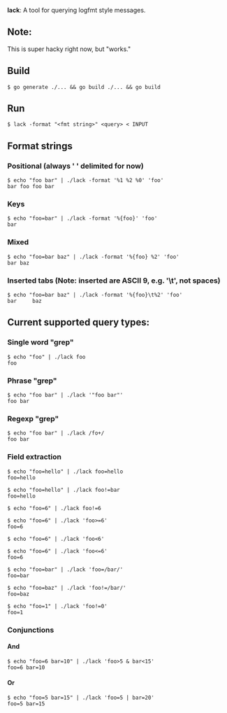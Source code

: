 **lack**: A tool for querying logfmt style messages.

## Note:

This is super hacky right now, but "works." 

## Build

```
$ go generate ./... && go build ./... && go build
```

## Run

```
$ lack -format "<fmt string>" <query> < INPUT
```

## Format strings

### Positional (always ' ' delimited for now)

```
$ echo "foo bar" | ./lack -format '%1 %2 %0' 'foo'
bar foo foo bar
```

### Keys

```
$ echo "foo=bar" | ./lack -format '%{foo}' 'foo'
bar
```

### Mixed

```
$ echo "foo=bar baz" | ./lack -format '%{foo} %2' 'foo'
bar baz
```

### Inserted tabs (Note: inserted are ASCII 9, e.g. '\t', not spaces)

```
$ echo "foo=bar baz" | ./lack -format '%{foo}\t%2' 'foo'
bar     baz
```

## Current supported query types:

### Single word "grep"

```
$ echo "foo" | ./lack foo
foo
```

### Phrase "grep"

```
$ echo "foo bar" | ./lack '"foo bar"'
foo bar
```

### Regexp "grep"

```
$ echo "foo bar" | ./lack /fo+/
foo bar
```

### Field extraction

```
$ echo "foo=hello" | ./lack foo=hello
foo=hello
```

```
$ echo "foo=hello" | ./lack foo!=bar
foo=hello
```

```
$ echo "foo=6" | ./lack foo!=6
```

```
$ echo "foo=6" | ./lack 'foo>=6'
foo=6
```

```
$ echo "foo=6" | ./lack 'foo<6'
```

```
$ echo "foo=6" | ./lack 'foo<=6'
foo=6
```

```
$ echo "foo=bar" | ./lack 'foo=/bar/'
foo=bar
```

```
$ echo "foo=baz" | ./lack 'foo!=/bar/'
foo=baz
```

```
$ echo "foo=1" | ./lack 'foo!=0'
foo=1
```

### Conjunctions

#### And

```
$ echo "foo=6 bar=10" | ./lack 'foo>5 & bar<15'
foo=6 bar=10
```

#### Or

```
$ echo "foo=5 bar=15" | ./lack 'foo=5 | bar=20'
foo=5 bar=15
```
